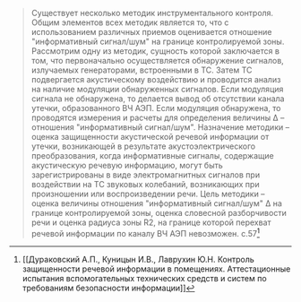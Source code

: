 >Существует несколько методик инструментального контроля. Общим элементов всех методик является то, что с использованием различных приемов оценивается отношение "информативный сигнал/шум" на границе контролируемой зоны. Рассмотрим одну из методик, сущность которой заключается в том, что первоначально осуществляется обнаружение сигналов, излучаемых генераторами, встроенными в ТС. Затем ТС подвергается акустическому воздействию и проводится анализ на наличие модуляции обнаруженных сигналов. Если модуляция сигнала не обнаружена, то делается вывод об отсутствии канала утечки, образованного ВЧ АЭП. Если модуляция обнаружена, то проводятся измерения и расчеты для определения величины Δ – отношения "информативный сигнал/шум". Назначение методики – оценка защищенности акустической речевой информации от утечки, возникающей в результате акустоэлектрического преобразования, когда информативные сигналы, содержащие акустическую речевую информацию, могут быть зарегистрированы в виде электромагнитных сигналов при воздействии на ТС звуковых колебаний, возникающих при произношении или воспроизведении речи. Цель методики – оценка величины отношения "информативный сигнал/шум" Δ на границе контролируемой зоны, оценка словесной разборчивости речи и оценка радиуса зоны R2, на границе которой перехват речевой информации по каналу ВЧ АЭП невозможен.
>c.57[^1] 

[^1]:[[Дураковский А.П., Куницын И.В., Лаврухин Ю.Н. Контроль защищенности речевой информации в помещениях. Аттестационные испытания вспомогательных технических средств и систем по требованиям безопасности информации]]